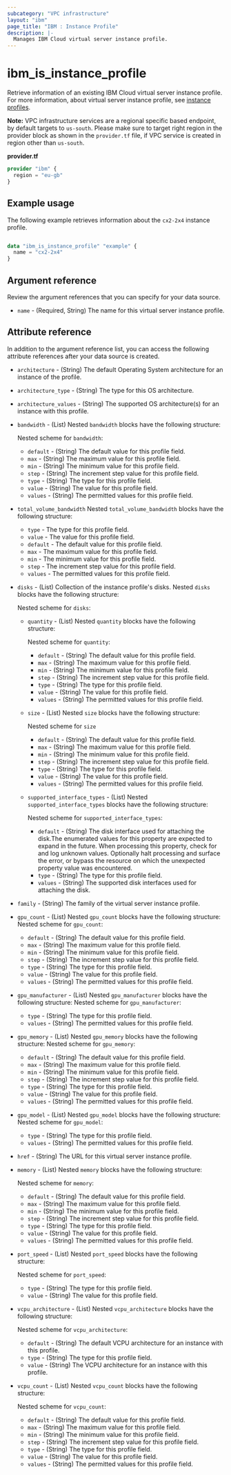 ```yaml
---
subcategory: "VPC infrastructure"
layout: "ibm"
page_title: "IBM : Instance Profile"
description: |-
  Manages IBM Cloud virtual server instance profile.
---
```


# ibm_is_instance_profile
Retrieve information of an existing IBM Cloud virtual server instance profile. For more information, about virtual server instance profile, see [instance profiles](https://cloud.ibm.com/docs/vpc?topic=vpc-profiles).

**Note:** 
VPC infrastructure services are a regional specific based endpoint, by default targets to `us-south`. Please make sure to target right region in the provider block as shown in the `provider.tf` file, if VPC service is created in region other than `us-south`.

**provider.tf**

```terraform
provider "ibm" {
  region = "eu-gb"
}
```

## Example usage
The following example retrieves information about the `cx2-2x4` instance profile. 

```terraform

data "ibm_is_instance_profile" "example" {
  name = "cx2-2x4"
}

```

## Argument reference
Review the argument references that you can specify for your data source. 

- `name` - (Required, String) The name for this virtual server instance profile.

## Attribute reference
In addition to the argument reference list, you can access the following attribute references after your data source is created. 

- `architecture` - (String) The default Operating System architecture for an instance of the profile.
- `architecture_type` - (String) The type for this OS architecture.
- `architecture_values` - (String) The supported OS architecture(s) for an instance with this profile.
- `bandwidth` - (List) Nested `bandwidth` blocks have the following structure:

  Nested scheme for `bandwidth`:
  - `default` - (String) The default value for this profile field.
  - `max` - (String) The maximum value for this profile field.
  - `min` - (String) The minimum value for this profile field.
  - `step` - (String) The increment step value for this profile field.
  - `type` - (String) The type for this profile field.
  - `value` - (String) The value for this profile field.
  - `values` - (String) The permitted values for this profile field.
- `total_volume_bandwidth`  Nested `total_volume_bandwidth` blocks have the following structure:
  - `type` - The type for this profile field.
  - `value` - The value for this profile field.
  - `default` - The default value for this profile field.
  - `max` - The maximum value for this profile field.
  - `min` - The minimum value for this profile field.
  - `step` - The increment step value for this profile field.
  - `values` - The permitted values for this profile field.
- `disks` - (List) Collection of the instance profile's disks. Nested `disks` blocks have the following structure:

  Nested scheme for `disks`:
  - `quantity` - (List) Nested `quantity` blocks have the following structure:
   
    Nested scheme for `quantity`:
    - `default` - (String) The default value for this profile field.
    - `max` - (String) The maximum value for this profile field.
    - `min` - (String) The minimum value for this profile field.
    - `step` - (String) The increment step value for this profile field.
    - `type` - (String) The type for this profile field.
    - `value` - (String) The value for this profile field.
    - `values` - (String) The permitted values for this profile field.
  - `size` - (List) Nested `size` blocks have the following structure:

    Nested scheme for `size`
    - `default` - (String) The default value for this profile field.
    - `max` - (String) The maximum value for this profile field.
    - `min` - (String) The minimum value for this profile field.
    - `step` - (String) The increment step value for this profile field.
    - `type` - (String) The type for this profile field.
    - `value` - (String) The value for this profile field.
    - `values` - (String) The permitted values for this profile field.
  - `supported_interface_types` - (List) Nested `supported_interface_types` blocks have the following structure:

    Nested scheme for `supported_interface_types`:
    - `default` - (String) The disk interface used for attaching the disk.The enumerated values for this property are expected to expand in the future. When processing this property, check for and log unknown values. Optionally halt processing and surface the error, or bypass the resource on which the unexpected property value was encountered.
    - `type` - (String) The type for this profile field.
    - `values` - (String) The supported disk interfaces used for attaching the disk.
- `family` - (String) The family of the virtual server instance profile.
- `gpu_count` - (List) Nested `gpu_count` blocks have the following structure:
  Nested scheme for `gpu_count`:
  - `default` - (String) The default value for this profile field.
  - `max` - (String) The maximum value for this profile field.
  - `min` - (String) The minimum value for this profile field.
  - `step` - (String) The increment step value for this profile field.
  - `type` - (String) The type for this profile field.
  - `value` - (String) The value for this profile field.
  - `values` - (String) The permitted values for this profile field.
- `gpu_manufacturer` - (List) Nested `gpu_manufacturer` blocks have the following structure:
  Nested scheme for `gpu_manufacturer`:
  - `type` - (String) The type for this profile field.
  - `values` - (String) The permitted values for this profile field.
- `gpu_memory` - (List) Nested `gpu_memory` blocks have the following structure:
  Nested scheme for `gpu_memory`:
  - `default` - (String) The default value for this profile field.
  - `max` - (String) The maximum value for this profile field.
  - `min` - (String) The minimum value for this profile field.
  - `step` - (String) The increment step value for this profile field.
  - `type` - (String) The type for this profile field.
  - `value` - (String) The value for this profile field.
  - `values` - (String) The permitted values for this profile field.
- `gpu_model` - (List) Nested `gpu_model` blocks have the following structure:
  Nested scheme for `gpu_model`:
  - `type` - (String) The type for this profile field.
  - `values` - (String) The permitted values for this profile field.
- `href` - (String) The URL for this virtual server instance profile.
- `memory` - (List) Nested `memory` blocks have the following structure:

  Nested scheme for `memory`:
  - `default` - (String) The default value for this profile field.
  - `max` - (String) The maximum value for this profile field.
  - `min` - (String) The minimum value for this profile field.
  - `step` - (String) The increment step value for this profile field.
  - `type` - (String) The type for this profile field.
  - `value` - (String) The value for this profile field.
  - `values` - (String) The permitted values for this profile field.
- `port_speed` - (List) Nested `port_speed` blocks have the following structure:

  Nested scheme for `port_speed`:
  - `type` - (String) The type for this profile field.
  - `value` - (String) The value for this profile field.
- `vcpu_architecture` - (List) Nested `vcpu_architecture` blocks have the following structure:

  Nested scheme for `vcpu_architecture`:
  - `default` - (String) The default VCPU architecture for an instance with this profile.
  - `type` - (String) The type for this profile field.
  - `value` - (String) The VCPU architecture for an instance with this profile.
- `vcpu_count` - (List) Nested `vcpu_count` blocks have the following structure:

  Nested scheme for `vcpu_count`:
  - `default` - (String) The default value for this profile field.
  - `max` - (String) The maximum value for this profile field.
  - `min` - (String) The minimum value for this profile field.
  - `step` - (String) The increment step value for this profile field.
  - `type` - (String) The type for this profile field.
  - `value` - (String) The value for this profile field.
  - `values` - (String) The permitted values for this profile field.
